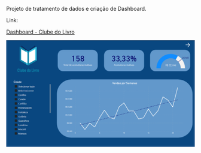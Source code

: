 Projeto de tratamento de dados e criação de Dashboard.

Link:

[Dashboard - Clube do Livro](https://app.powerbi.com/view?r=eyJrIjoiNWQ4NzBlNGQtNmFmZC00Y2FkLThlOWQtZjc2Y2YwNTM1MDc2IiwidCI6IjEyMjExZGI2LWZiMWEtNDUwNi1iYjc2LWU5NWI3YTE0NTNiYyJ9)

![](https://github.com/paulo-emilio/Projetos/blob/main/Power%20BI/Clube%20do%20Livro/imagem_2023-07-20_100453863.png)
